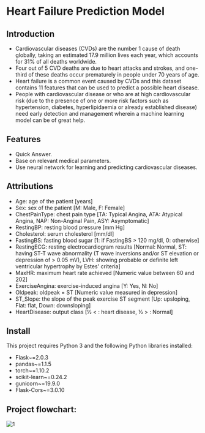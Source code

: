 # Heart Failure Prediction Model

## Introduction
- Cardiovascular diseases (CVDs) are the number 1 cause of death globally, taking an estimated 17.9 million lives each year, which accounts for 31% of all deaths worldwide. 
- Four out of 5 CVD deaths are due to heart attacks and strokes, and one-third of these deaths occur prematurely in people under 70 years of age. 
- Heart failure is a common event caused by CVDs and this dataset contains 11 features that can be used to predict a possible heart disease. 
- People with cardiovascular disease or who are at high cardiovascular risk (due to the presence of one or more risk factors such as hypertension, diabetes, hyperlipidaemia or already established disease) need early detection and management wherein a machine learning model can be of great help.


## Features

- Quick Answer. 
- Base on relevant medical parameters.
- Use neural network for learning and predicting cardiovascular diseases.

## Attributions

- Age: age of the patient [years]
- Sex: sex of the patient [M: Male, F: Female]
- ChestPainType: chest pain type [TA: Typical Angina, ATA: Atypical Angina, NAP: Non-Anginal Pain, ASY: Asymptomatic]
- RestingBP: resting blood pressure [mm Hg]
- Cholesterol: serum cholesterol [mm/dl]
- FastingBS: fasting blood sugar [1: if FastingBS > 120 mg/dl, 0: otherwise]
- RestingECG: resting electrocardiogram results [Normal: Normal, ST: having ST-T wave abnormality (T wave inversions and/or ST elevation or depression of > 0.05 mV), LVH: showing probable or definite left ventricular hypertrophy by Estes' criteria]
- MaxHR: maximum heart rate achieved [Numeric value between 60 and 202]
- ExerciseAngina: exercise-induced angina [Y: Yes, N: No]
- Oldpeak: oldpeak = ST [Numeric value measured in depression]
- ST_Slope: the slope of the peak exercise ST segment [Up: upsloping, Flat: flat, Down: downsloping]
- HeartDisease: output class [½  < : heart disease, ½ > : Normal]

## Install

This project requires Python 3 and the following Python libraries installed:

- Flask~=2.0.3
- pandas~=1.1.5
- torch~=1.10.2
- scikit-learn~=0.24.2
- gunicorn~=19.9.0
- Flask-Cors~=3.0.10

## Project flowchart:

![1](https://user-images.githubusercontent.com/10403994/185229861-0766a960-22ea-461e-b365-d1c833adda1d.jpg)


